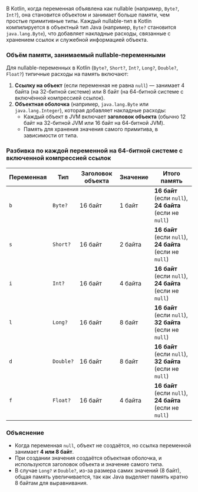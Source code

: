
В Kotlin, когда переменная объявлена как nullable (например, `Byte?`, `Int?`), она становится объектом и занимает больше памяти, чем простые примитивные типы. Каждый nullable-тип в Kotlin компилируется в объектный тип Java (например, `Byte?` становится `java.lang.Byte`), что добавляет накладные расходы, связанные с хранением ссылок и служебной информацией объекта.

### Объём памяти, занимаемый nullable-переменными

Для nullable-переменных в Kotlin (`Byte?`, `Short?`, `Int?`, `Long?`, `Double?`, `Float?`) типичные расходы на память включают:

1. **Ссылку на объект** (если переменная не равна `null`) — занимает 4 байта (на 32-битной системе) или 8 байт (на 64-битной системе с включённой компрессией ссылок).
2. **Объектная оболочка** (например, `java.lang.Byte` или `java.lang.Integer`), которая добавляет накладные расходы:
    - Каждый объект в JVM включает **заголовок объекта** (обычно 12 байт на 32-битной JVM или 16 байт на 64-битной JVM).
    - Память для хранения значения самого примитива, в зависимости от типа.

### Разбивка по каждой переменной на 64-битной системе с включенной компрессией ссылок

|Переменная|Тип|Заголовок объекта|Значение|Итого память|
|---|---|---|---|---|
|`b`|`Byte?`|16 байт|1 байт|**16 байт** (если `null`), **24 байта** (если не `null`)|
|`s`|`Short?`|16 байт|2 байта|**16 байт** (если `null`), **24 байта** (если не `null`)|
|`i`|`Int?`|16 байт|4 байта|**16 байт** (если `null`), **24 байта** (если не `null`)|
|`l`|`Long?`|16 байт|8 байт|**16 байт** (если `null`), **32 байта** (если не `null`)|
|`d`|`Double?`|16 байт|8 байт|**16 байт** (если `null`), **32 байта** (если не `null`)|
|`f`|`Float?`|16 байт|4 байта|**16 байт** (если `null`), **24 байта** (если не `null`)|

### Объяснение

- Когда переменная `null`, объект не создаётся, но ссылка переменной занимает **4 или 8 байт**.
- При создании значения создаётся объектная оболочка, и используются заголовок объекта и значение самого типа.
- В случае `Long?` и `Double?`, из-за размера самих значений (8 байт), общая память увеличивается, так как Java выделяет память кратно 8 байтам для выравнивания.